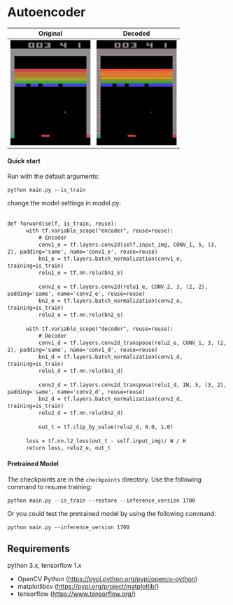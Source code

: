 Autoencoder
=======

| Original | Decoded |
|----------|---------|
| <img src="ori.png" height="240"> | <img src="test.png" height="240"> |

#### Quick start
Run with the default arguments:

```
python main.py --is_train
```

change the model settings in model.py:

```

def forward(self, is_train, reuse):
      with tf.variable_scope("encoder", reuse=reuse):
          # Encoder
          conv1_e = tf.layers.conv2d(self.input_img, CONV_1, 5, (3, 2), padding='same', name='conv1_e', reuse=reuse)
          bn1_e = tf.layers.batch_normalization(conv1_e, training=is_train)
          relu1_e = tf.nn.relu(bn1_e)

          conv2_e = tf.layers.conv2d(relu1_e, CONV_2, 3, (2, 2), padding='same', name='conv2_e', reuse=reuse)
          bn2_e = tf.layers.batch_normalization(conv2_e, training=is_train)
          relu2_e = tf.nn.relu(bn2_e)

      with tf.variable_scope("decoder", reuse=reuse):
          # Decoder
          conv1_d = tf.layers.conv2d_transpose(relu2_e, CONV_1, 3, (2, 2), padding='same', name='conv1_d', reuse=reuse)
          bn1_d = tf.layers.batch_normalization(conv1_d, training=is_train)
          relu1_d = tf.nn.relu(bn1_d)

          conv2_d = tf.layers.conv2d_transpose(relu1_d, IN, 5, (3, 2), padding='same', name='conv2_d', reuse=reuse)
          bn2_d = tf.layers.batch_normalization(conv2_d, training=is_train)
          relu2_d = tf.nn.relu(bn2_d)

          out_t = tf.clip_by_value(relu2_d, 0.0, 1.0)

      loss = tf.nn.l2_loss(out_t - self.input_img)/ W / H
      return loss, relu2_e, out_t
```

#### Pretrained Model
The checkpoints are in the `checkpoints` directory. Use the following command to resume training:

```
python main.py --is_train --restore --inference_version 1700
```

Or you could test the pretrained model by using the following command:

```
python main.py --inference_version 1700
```

Requirements
------------
python 3.x, tensorflow 1.x

- OpenCV Python (https://pypi.python.org/pypi/opencv-python)
- matplotlibcv (https://pypi.org/project/matplotlib/)
- tensorflow (https://www.tensorflow.org/)
